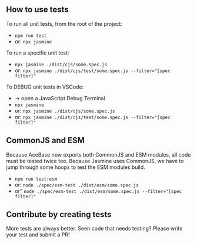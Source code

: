 ## How to use tests

To run all unit tests, from the root of the project:
* `npm run test`
* or: `npx jasmine`

To run a specific unit test:
* `npx jasmine ./dist/cjs/some.spec.js`
* or: `npx jasmine ./dist/cjs/test/some.spec.js --filter="[spec filter]"`

To DEBUG unit tests in VSCode:
* -> open a JavaScript Debug Terminal
* `npx jasmine`
* or: `npx jasmine ./dist/cjs/some.spec.js`
* or: `npx jasmine ./dist/cjs/test/some.spec.js --filter="[spec filter]"`

## CommonJS and ESM

Because AceBase now exports both CommonJS and ESM modules, all code must be tested twice too. 
Because Jasmine uses CommonJS, we have to jump through some hoops to test the ESM modules build.
* `npm run test:esm`
* or: `node ./spec/esm-test ./dist/esm/some.spec.js`
* or" `node ./spec/esm-test ./dist/esm/some.spec.js --filter="[spec filter]"`

## Contribute by creating tests

More tests are always better. Seen code that needs testing? Please write your test and submit a PR!
